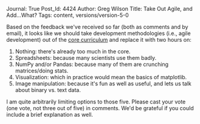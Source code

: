 Journal: True
Post_Id: 4424
Author: Greg Wilson
Title: Take Out Agile, and Add...What?
Tags: content, versions/version-5-0

<p>Based on the feedback we've received so far (both as comments and by email), it looks like we should take development methodologies (i.e., agile development) out of the <a href="{{root_path}}/blog/2012/01/revising-the-curriculum.html">core curriculum</a> and replace it with two hours on:</p>
<ol>
<li>Nothing: there's already too much in the core.</li>
<li>Spreadsheets: because many scientists use them badly.</li>
<li>NumPy and/or Pandas: because many of them are crunching matrices/doing stats.</li>
<li>Visualization: which in practice would mean the basics of matplotlib.</li>
<li>Image manipulation: because it's fun as well as useful, and lets us talk about binary vs. text data.</li>
</ol>
<p>I am quite arbitrarily limiting options to those five. Please cast your vote (one vote, not three out of five) in comments. We'd be grateful if you could include a brief explanation as well.</p>
